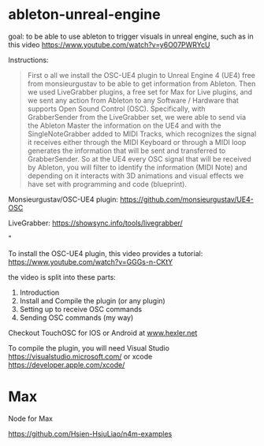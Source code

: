# ableton-unreal-engine

goal: to be able to use ableton to trigger visuals in unreal engine, such as in this video https://www.youtube.com/watch?v=y6O07PWRYcU

Instructions: 

>First o all we install the OSC-UE4 plugin to Unreal Engine 4 (UE4) free from monsieurgustav to be able to get information from Ableton. 
>Then we used LiveGrabber plugins, a free set for Max for Live plugins, and we sent any action from Ableton to any Software / Hardware that supports Open Sound Control (OSC). 
>Specifically, with GrabberSender from the LiveGrabber set, we were able to send via the Ableton Master the information on the UE4 and with the SingleNoteGrabber added to MIDI Tracks, which recognizes the signal it receives either through the MIDI Keyboard or through a MIDI loop generates the information that will be sent and transferred to GrabberSender. 
>So at the UE4 every OSC signal that will be received by Ableton, you will filter to identify the information (MIDI Note) and depending on it interacts with 3D animations and visual effects we have set with programming and code (blueprint).

Monsieurgustav/OSC-UE4 plugin: https://github.com/monsieurgustav/UE4-OSC

LiveGrabber: https://showsync.info/tools/livegrabber/

"

To install the OSC-UE4 plugin, this video provides a tutorial: https://www.youtube.com/watch?v=GGGs-n-CKtY

the video is split into these parts: 

1. Introduction
2. Install and Compile the plugin (or any plugin)
3. Setting up to receive OSC commands
4. Sending OSC commands (my way)

Checkout TouchOSC for IOS or Android at www.hexler.net

To compile the plugin, you will need Visual Studio https://visualstudio.microsoft.com/ or xcode https://developer.apple.com/xcode/

# Max

Node for Max

https://github.com/Hsien-HsiuLiao/n4m-examples

